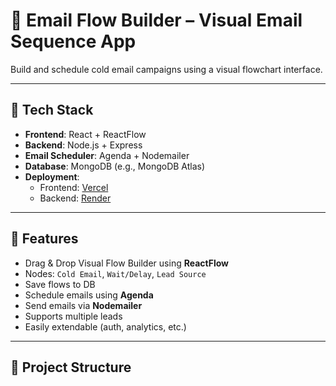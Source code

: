 # 📧 Email Flow Builder – Visual Email Sequence App

Build and schedule cold email campaigns using a visual flowchart interface.

---

## 🔧 Tech Stack

- **Frontend**: React + ReactFlow
- **Backend**: Node.js + Express
- **Email Scheduler**: Agenda + Nodemailer
- **Database**: MongoDB (e.g., MongoDB Atlas)
- **Deployment**:
  - Frontend: [Vercel](https://vercel.com/)
  - Backend: [Render](https://render.com/)

---

## 🎯 Features

- Drag & Drop Visual Flow Builder using **ReactFlow**
- Nodes: `Cold Email`, `Wait/Delay`, `Lead Source`
- Save flows to DB
- Schedule emails using **Agenda**
- Send emails via **Nodemailer**
- Supports multiple leads
- Easily extendable (auth, analytics, etc.)

---

## 📁 Project Structure

